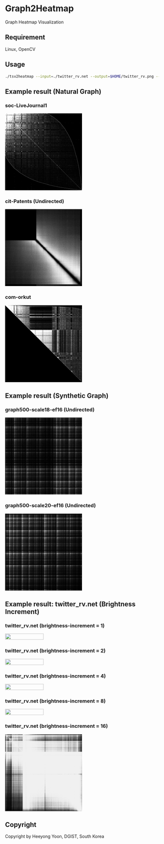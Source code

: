 # Graph2Heatmap

Graph Heatmap Visualization

## Requirement

Linux, OpenCV

## Usage

```bash
./tsv2heatmap --input=./twitter_rv.net --output=$HOME/twitter_rv.png --grid-width=16384 --brightness-increment=2
```

## Example result (Natural Graph)

### soc-LiveJournal1

<img src="./soc-LiveJournal1.png" width="50%" height="50%" />

### cit-Patents (Undirected)

<img src="./cit-Patents-undirected.png" width="50%" height="50%" />

### com-orkut

<img src="./com-orkut.png" width="50%" height="50%" />

## Example result (Synthetic Graph)

### graph500-scale18-ef16 (Undirected)

<img src="./graph500-scale18-ef16-undirected.png" width="50%" height="50%" />

### graph500-scale20-ef16 (Undirected)

<img src="./graph500-scale20-ef16-undirected.png" width="50%" height="50%" />

## Example result: twitter_rv.net (Brightness Increment)

### twitter_rv.net (brightness-increment = 1)

<img src="./twitter_rv_1.png" width="50%" height="50%" />

### twitter_rv.net (brightness-increment = 2)

<img src="./twitter_rv_2.png" width="50%" height="50%" />

### twitter_rv.net (brightness-increment = 4)

<img src="./twitter_rv_4.png" width="50%" height="50%" />

### twitter_rv.net (brightness-increment = 8)

<img src="./twitter_rv_8.png" width="50%" height="50%" />

### twitter_rv.net (brightness-increment = 16)

<img src="./twitter_rv_16.png" width="50%" height="50%" />

## Copyright

Copyright by Heeyong Yoon, DGIST, South Korea
